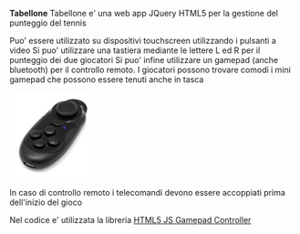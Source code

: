 **Tabellone**
Tabellone e' una web app JQuery HTML5 per la gestione del punteggio del tennis

Puo' essere utilizzato su dispositivi touchscreen utilizzando i pulsanti a video
Si puo' utilizzare una tastiera mediante le lettere L ed R per il punteggio dei due giocatori
Si puo' infine utilizzare un gamepad (anche bluetooth) per il controllo remoto. I giocatori possono trovare comodi i mini gamepad che possono essere tenuti anche in tasca

![Getting Started](./img/mini.jpg)

In caso di controllo remoto i telecomandi devono essere accoppiati prima dell'inizio del gioco

Nel codice e' utilizzata la libreria [HTML5 JS Gamepad Controller](https://github.com/kallaspriit/HTML5-JavaScript-Gamepad-Controller-Library)